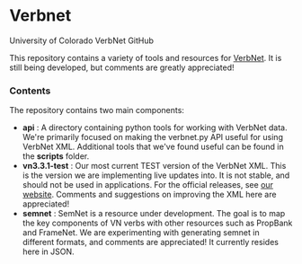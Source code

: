 # Verbnet
University of Colorado VerbNet GitHub

This repository contains a variety of tools and resources for <a href="https://verbs.colorado.edu/verbnet/">VerbNet</a>. It is still being developed, but comments are greatly appreciated!

<h3>Contents</h3>
The repository contains two main components:
<ul>
<li><b>api</b> : A directory containing python tools for working with VerbNet data. We're primarily focused on making the verbnet.py API useful for using VerbNet XML. Additional tools that we've found useful can be found in the <b>scripts</b> folder.</li>
<li><b>vn3.3.1-test</b> : Our most current TEST version of the VerbNet XML. This is the version we are implementing live updates into. It is not stable, and should not be used in applications. For the official releases, see <a href="https://verbs.colorado.edu/verbnet/">our website</a>. Comments and suggestions on improving the XML here are appreciated!</li>
<li><b>semnet</b> : SemNet is a resource under development. The goal is to map the key components of VN verbs with other resources such as PropBank and FrameNet. We are experimenting with generating semnet in different formats, and comments are appreciated! It currently resides here in JSON.</li>
</ul>


